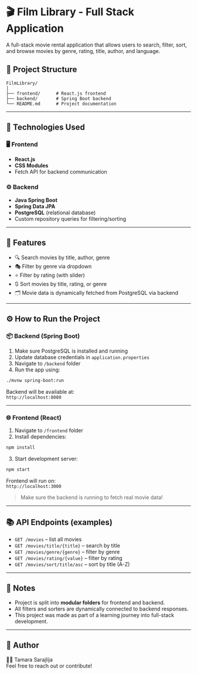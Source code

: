 # 🎬 Film Library - Full Stack Application

A full-stack movie rental application that allows users to search, filter, sort, and browse movies by genre, rating, title, author, and language.

## 📁 Project Structure

```
FilmLibrary/
│
├── frontend/      # React.js frontend
├── backend/       # Spring Boot backend
└── README.md      # Project documentation
```

---

## 🚀 Technologies Used

### 🖥️ Frontend
- **React.js**
- **CSS Modules**
- Fetch API for backend communication

### ⚙️ Backend
- **Java Spring Boot**
- **Spring Data JPA**
- **PostgreSQL** (relational database)
- Custom repository queries for filtering/sorting

---

## 🧪 Features

- 🔍 Search movies by title, author, genre
- 🎭 Filter by genre via dropdown
- ⭐ Filter by rating (with slider)
- 🔃 Sort movies by title, rating, or genre
- 🗂️ Movie data is dynamically fetched from PostgreSQL via backend

---

## ⚙️ How to Run the Project

### 📦 Backend (Spring Boot)

1. Make sure PostgreSQL is installed and running
2. Update database credentials in `application.properties`
3. Navigate to `/backend` folder
4. Run the app using:

```bash
./mvnw spring-boot:run
```

Backend will be available at:  
`http://localhost:8080`

---

### 🌐 Frontend (React)

1. Navigate to `/frontend` folder
2. Install dependencies:

```bash
npm install
```

3. Start development server:

```bash
npm start
```

Frontend will run on:  
`http://localhost:3000`

> Make sure the backend is running to fetch real movie data!

---

## 📚 API Endpoints (examples)

- `GET /movies` – list all movies  
- `GET /movies/title/{title}` – search by title  
- `GET /movies/genre/{genre}` – filter by genre  
- `GET /movies/rating/{value}` – filter by rating  
- `GET /movies/sort/title/asc` – sort by title (A-Z)

---

## 📌 Notes

- Project is split into **modular folders** for frontend and backend.
- All filters and sorters are dynamically connected to backend responses.
- This project was made as part of a learning journey into full-stack development.


---

## 🤝 Author

👩‍💻 Tamara Sarajlija  
Feel free to reach out or contribute!
